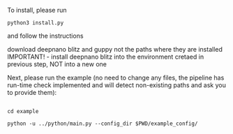 To install, please run
```
python3 install.py 
```
and follow the instructions

download deepnano blitz and guppy not the paths where they are installed
IMPORTANT! - install deepnano blitz into the environment cretaed in previous step, NOT into a new one

Next, please run the example (no need to change any files, the pipeline has run-time check implemented and will detect non-existing paths and ask you to provide them):

```

cd example

python -u ../python/main.py --config_dir $PWD/example_config/

```
